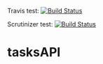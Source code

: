 Travis test:
[![Build Status](https://travis-ci.org/Germangalia/tasksAPI.svg?branch=master)](https://travis-ci.org/Germangalia/tasksAPI)

Scrutinizer test:
[![Build Status](https://scrutinizer-ci.com/g/Germangalia/tasksAPI/badges/build.png?b=master)](https://scrutinizer-ci.com/g/Germangalia/tasksAPI/build-status/master)


# tasksAPI
